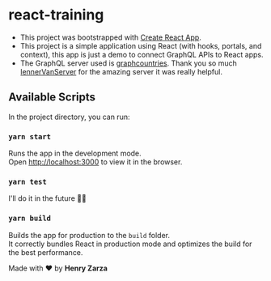 # react-training

- This project was bootstrapped with [Create React App](https://github.com/facebook/create-react-app).
- This project is a simple application using React (with hooks, portals, and context), this app is just a demo to connect GraphQL APIs to React apps.
- The GraphQL server used is [graphcountries](https://github.com/lennertVanSever/graphcountries). Thank you so much [lennerVanServer](https://github.com/lennertVanSever) for the amazing server it was really helpful.

## Available Scripts

In the project directory, you can run:

### `yarn start`

Runs the app in the development mode.<br />
Open [http://localhost:3000](http://localhost:3000) to view it in the browser.

### `yarn test`

I'll do it in the future 👀🙇

### `yarn build`

Builds the app for production to the `build` folder.<br />
It correctly bundles React in production mode and optimizes the build for the best performance.

Made with ❤️ by __Henry Zarza__
